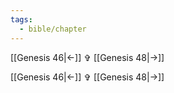 ```yaml
---
tags:
  - bible/chapter
---
```

[[Genesis 46|<-]] ✞ [[Genesis 48|->]]

[[Genesis 46|<-]] ✞ [[Genesis 48|->]]
